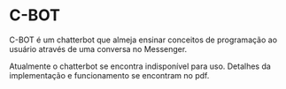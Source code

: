 # C-BOT

C-BOT é um chatterbot que almeja ensinar conceitos de programação ao usuário através de uma conversa no Messenger. 

Atualmente o chatterbot se encontra indisponível para uso.
Detalhes da implementação e funcionamento se encontram no pdf.

